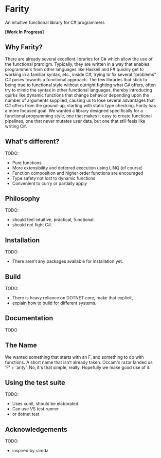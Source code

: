 # Farity
An intuitive functional library for C# programmers

**[Work In Progress]**

## Why Farity?

There are already several excellent libraries for C# which allow the use of the functional prardigm.
Typically, they are written in a way that enables programmers from other languages like Haskell and F#
quickly get to working in a familiar syntax, etc., inside C#, trying to fix several "problems" C# poses
towards a functional approach. The few libraries that stick to being true to functional style without
outright fighting what C# offers, often try to mimic the syntax in other functional languages, thereby
introducing quirks like dynamic functions that change behavior depending upon the number of arguments supplied,
causing us to lose several advantages that C# offers from the ground-up, starting with static type checking.
Farity has a more focused goal. We wanted a library designed specifically for a functional programming style,
one that makes it easy to create functional pipelines, one that never mutates user data, but one that still
feels like writing C#.

## What's different?

TODO:

* Pure functions
* More extensibility and deferred execution using LINQ (of course)
* Function composition and higher order functions are encouraged
* Type safety not lost to dynamic functions
* Convenient to curry or partially apply

## Philosophy

TODO:

* should feel intuitive, practical, functional.
* should not fight C#.

## Installation

TODO:

* There aren't any packages available for installation yet.

## Build

TODO:

* There is heavy reliance on DOTNET core, make that explicit,
* explain how to build for different systems.

## Documentation

TODO

## The Name

We wanted something that starts with an F, and something to do with functions.
A short name that isn't already taken. Occam's razor landed us 'F' + 'arity'.
No, it's that simple, really. Hopefully we make good use of it.

## Using the test suite

TODO:

* Uses xunit, should be elaborated
* Can use VS test runner
* or dotnet test

## Acknowledgements

TODO:

* inspired by ramda

